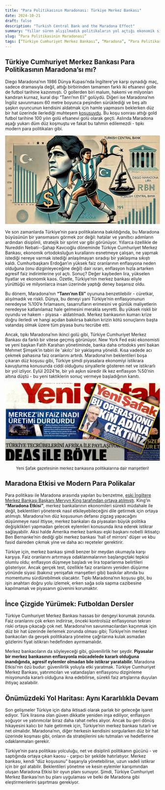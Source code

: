 ```yaml
---
title: "Para Politikasının Maradonası: Türkiye Merkez Bankası"
date: 2024-10-21
draft: false
description: "Turkish Central Bank and the Maradona Effect"
summary: "Yıllar süren alışılmadık politikaların yol açtığı ekonomik sıkıntıların ardından, Türkiye Cumhuriyet Merkez Bankası yeni yönetim altında disiplinli bir yaklaşım izliyor. Maradona’nın ünlü düz koşusuna benzer şekilde, banka piyasadaki beklentileri yöneterek enflasyonu istikrara kavuşturmayı, güvenilirliği korumayı ve erken faiz indirimi baskısına direnç göstermeyi amaçlıyor. Özetle: istikrar süreklilik gerektirir."
slug: “Para Politikasinin Maradonasi”
tags: [“Türkiye Cumhuriyet Merkez Bankası”, “Maradona”, “Para Politikası”, “Türkiye”]
---
```



## Türkiye Cumhuriyet Merkez Bankası Para Politikasının Maradona’sı mı?

Diego Maradona’nın 1986 Dünya Kupası’nda İngiltere’ye karşı oynadığı maç, sadece dramasıyla değil, attığı birbirinden tamamen farklı iki efsanevi golle de futbol tarihine kazınmıştı. O gollerden biri malum, hakemi ve milyonları kandıran kurnaz, kural dışı “Tanrı’nın Eli” golüydü. Diğeri ise Maradona’nın İngiliz savunmasını 60 metre boyunca peşinden sürüklediği ve beş altı şaşkın oyuncunun kendisini aldatmak için hamle yapmasını beklerken düz bir hat üzerinde ilerlediği muhteşem [koşusuydu](https://www.youtube.com/embed/Da_CDPRG2j0?si=1lI8ImoU0skfWVis&amp;start=50). Bu koşu sonrası attığı gold futbol tarihine 100 yılın golü efsanevi golü olarak geçti. Aslında Maradona aşağı yukarı düm düz koşmuştu ve fakat bu tahmin edilemezdi - tıpkı modern para politikaları gibi.  

<small>![Maradona and Turkish Central Bank](maradona2.png)</small>


Ve son zamanlarda Türkiye’nin para politikalarına bakıldığında, bu Maradona büyüsünün bir yansımasını görmek zor değil: hatalar ve yanıltıcı adımların ardından disiplinli, stratejik bir sprint var gibi görünüyor. Yıllarca özellikle de Nureddin Nebati--Şahap Kavcıoğlu döneminde Türkiye Cumhuriyet Merkez Bankası, ekonomik ortodoksluğun kurallarını esnetmeye çalışan, ne yapmak istediği nereye varmak istediği anlaşılmayan sıradışı bir yaklaşıma sıkıştı kaldı. Cumhurbaşkanı Erdoğan’ın yüksek faiz oranlarının enflasyona neden olduğuna (onu dizginleyeceğine değil) dair ısrarı, enflasyon hızla artarken agresif faiz indirimlerine yol açtı. Sonuç? Değer kaybeden lira, yükselen fiyatlar ve ekonomik kaos. Özetle, Türkiye’nin merkez bankası  eliyle yürüttüğü ve milyonlarca insan üzerinde yaptığı deney başarısız oldu.


Bu dönem, Maradona’nın **“Tanrı’nın Eli”** oyununa benzetilebilir - cüretkar, alışılmadık ve riskli. Dünya, bu deneyi yani Türkiye’nin enflasyonunun neredeyse %100’e fırlamasını, tasarrufların erimesini ve günlük maliyetlerin neredeyse katlanılamaz hale gelmesini merakla seyretti. Bu yüksek riskli bir oyundu ve hakem - piyasa - aldatılmadı. Merkez bankasının kumarı krize doğru ilerledi ve hangi açıdan bakılırsa bakılsın krizin kötü sonuçlarını başta vatandaş olmak üzere tüm piyasa bunu tecrübe etti. 


Ancak, tıpkı Maradona’nın ikinci golü gibi, Türkiye Cumhuriyet Merkez Bankası da farklı bir vitese geçmiş görünüyor. New York Fed eski ekonomisti ve yeni başkan Fatih Karahan yönetiminde, banka daha ortodoks yeni bakan Mehmet Şimşek’in tabiri ile 'akılcı' bir yaklaşıma yöneldi. Kısa vadede acı çekmek pahasına faiz oranlarını artırdı. Maradona’nın beklentileri boşa çıkaran düz koşusu gibi, Türkiye şimdi piyasalara ekonomiyi istikrara kavuşturma konusunda ciddi olduğunu sinyallerle gösteren net ve istikrarlı bir yol izliyor. Eylül 2024’te, bir yılı aşkın süredir ilk kez enflasyon %50’nin altına düştü - bu yeni taktiklerin sonuç vermeye başladığının kanıtı.


<small>![Yeni Safak](yenisafaktr.jpg)</small>
<figcaption style="text-align: center; font-size: small;">Yeni Şafak gazetesinin merkez bankasına politikalarına dair manşetleri!</figcaption>

## Maradona Etkisi ve Modern Para Polikalar

Para politikası ile Maradona arasında yapılan bu benzetme, [eski İngiltere Merkez Bankası Başkanı Mervyn King tarafından ortaya atılmıştı](https://www.bankofengland.co.uk/-/media/boe/files/speech/2005/monetary-policy-practice-ahead-of-theory). King’in **“Maradona Etkisi”**, merkez bankalarının ekonomileri sürekli müdahale ile değil, beklentileri yöneterek nasıl etkileyebileceğini dile getirmek için ortaya atılmıştı. Maradona’nın düz koşusunun defansı zigzag yapacağını düşünmeye nasıl ittiyse, merkez bankaları da piyasaları büyük politika değişiklikleri yapmadan gelecek eylemleri konusunda ikna ederek istikrar sağlayabilir. Aksi halde Amerika merkez bankası eşki başkanı nobelli iktisatçı Ben Bernanke’nin dediği gibi  merkez bankası 'hall of mirrors' düşer ve kbu fasid daireden çıkmak yine ve daha acı reçeteler gerektirir.

Türkiye için, merkez bankası şimdi benzer bir meydan okumayla karşı karşıya. Faiz oranlarını artırmaya odaklanmalarının başlangıçtaki tepkisi olumlu oldu; enflasyon düşmeye başladı ve lira toparlanma belirtileri gösteriyor. Ancak gerçek test, özellikle faiz oranlarını yeniden düşürme yönünde siyasi (bakınız yenişafak manşetleri gibi) baskılar altında bu momentumu sürdürebilmek olacaktır. Tıpkı Maradona’nın koşusu gibi, bu işin anahtarı doğru yolu izlemek, erken sağa sola sapma cazibesine kapılmamak ve piyasanın güvenini korumaktır.

## İnce Çizgide Yürümek: Futboldan Dersler

Türkiye Cumhuriyet Merkez Bankası hassas bir dengeyi korumak zorunda. Faiz oranlarını çok erken indirirse, önceki kontrolsüz enflasyonun tekrarı riski ortaya çıkacağı çok net. Maradona’nın savunmacılardan kaçınmak için düz bir hat üzerinde ilerlemek zorunda olması gibi; Türkiye’nin merkez bankacıları da gevşek politikalara yönelme çağrılarına kulak asmadan gözlerini fiyat istikrarı hedefinden ayırmamalıdır.

Merkez bankacıların da söyleyeceği gibi, güvenilirlik her şeydir. **Piyasalar bir merkez bankasının enflasyonla mücadelede kararlı olduğuna inandığında, agresif eylemler olmadan bile istikrar yaratabilir.** Maradona Etkisi’nin özü budur: güvenilirlik yoluyla etki yaratmak. Türkiye Cumhuriyet Merkez Bankası, yatırımcıları ve vatandaşları enflasyonu dizginleme misyonunda kararlı olduğuna ikna edebilirse, sürekli faiz artışlarına duyulan ihtiyaç azalabilir.

## Önümüzdeki Yol Haritası: Aynı Kararlılıkla Devam

Son gelişmeler Türkiye için daha iktisadi olarak parlak bir geleceğe işaret ediyor. Türk lirasına olan güven dikkatle yeniden inşa ediliyor, enflasyon soğuyor ve yatırımcılar biraz daha rahat nefes alıyor. Ancak bu geri dönüş hikayesini kalıcı bir hale getirmek için, Türkiye’nin merkez bankası tutarlı ve net olmalıdır. Maradona’nın, diğer herkesin kendisini sorgularken düz bir hat üzerinde koşması gibi, onların da stratejilerini sıkı tutmaları ve hedeflerine odaklanmaları gerekir.

Türkiye’nin para politikası yolculuğu, net ve disiplinli politikanın gücünü - ve saptığında ortaya çıkan kaosu - çarpıcı bir şekilde hatırlatıyor. Merkez bankası, kendi “düz koşusunu” başarıyla yönetebilirse, uzun vadeli istikrar için bir gol atabilir. Beklentileri yönetme ve kesin eylemler karışımından oluşan Maradona Etkisi bir oyun planı sunuyor. Şimdi, Türkiye Cumhuriyet Merkez Bankası’nın bu planı uygulaması ve belki de Maradona gibi eleştirmenlerini şaşırtması gerekiyor.

